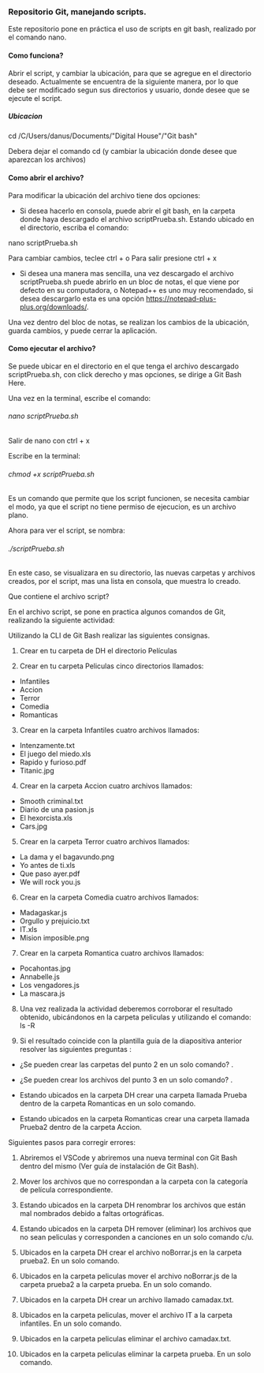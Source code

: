 ### Repositorio Git, manejando scripts.

Este repositorio pone en práctica el uso de scripts en git bash, realizado por el comando nano.

#### Como funciona?

Abrir el script, y cambiar la ubicación, para que se agregue en el directorio deseado.
Actualmente se encuentra de la siguiente manera, por lo que debe ser modificado segun sus directorios y usuario, donde desee que se ejecute el script.

##### Ubicacion
cd /C/Users/danus/Documents/"Digital House"/"Git bash"

Debera dejar el comando cd (y cambiar la ubicación donde desee que aparezcan los archivos)

#### Como abrir el archivo?

Para modificar la ubicación del archivo tiene dos opciones:

- Si desea hacerlo en consola, puede abrir el git bash, en la carpeta donde haya descargado el archivo scriptPrueba.sh. Estando ubicado en el directorio, escriba el comando:

nano scriptPrueba.sh

Para cambiar cambios, teclee ctrl + o
Para salir presione ctrl + x

- Si desea una manera mas sencilla, una vez descargado el archivo scriptPrueba.sh puede abrirlo en un bloc de notas, el que viene por defecto en su computadora, o Notepad++ es uno muy recomendado, si desea descargarlo esta es una opción https://notepad-plus-plus.org/downloads/.

Una vez dentro del bloc de notas, se realizan los cambios de la ubicación, guarda cambios, y puede cerrar la aplicación.

#### Como ejecutar el archivo?

Se puede ubicar en el directorio en el que tenga el archivo descargado scriptPrueba.sh, con click derecho y mas opciones, se dirige a Git Bash Here.

Una vez en la terminal, escribe el comando:
###### nano scriptPrueba.sh
Salir de nano con ctrl + x

Escribe en la terminal: 
###### chmod +x scriptPrueba.sh
Es un comando que permite que los script funcionen, se necesita cambiar el modo, ya que el script no tiene permiso de ejecucion, es un archivo plano.

Ahora para ver el script, se nombra:
###### ./scriptPrueba.sh

En este caso, se visualizara en su directorio, las nuevas carpetas y archivos creados, por el script, mas una lista en consola, que muestra lo creado.

Que contiene el archivo script?

En el archivo script, se pone en practica algunos comandos de Git, realizando la siguiente actividad:

Utilizando la CLI de Git Bash realizar las siguientes consignas.

1) Crear en tu carpeta de DH el directorio Películas

2) Crear en tu carpeta Peliculas cinco directorios llamados:

- Infantiles 
- Accion 
- Terror 
- Comedia
- Romanticas

3) Crear en la carpeta Infantiles cuatro archivos llamados:

- Intenzamente.txt 
- El juego del miedo.xls
- Rapido y furioso.pdf
- Titanic.jpg

4) Crear en la carpeta Accion cuatro archivos llamados:

- Smooth criminal.txt
- Diario de una pasion.js
- El hexorcista.xls 
- Cars.jpg

5) Crear en la carpeta Terror cuatro archivos llamados:

- La dama y el bagavundo.png
- Yo antes de ti.xls
- Que paso ayer.pdf 
- We will rock you.js

6) Crear en la carpeta Comedia cuatro archivos llamados:

- Madagaskar.js
- Orgullo y prejuicio.txt 
- IT.xls
- Mision imposible.png

7)  Crear en la carpeta Romantica cuatro archivos llamados:

- Pocahontas.jpg
- Annabelle.js
- Los vengadores.js
- La mascara.js

8) Una vez realizada la actividad deberemos corroborar el resultado obtenido, ubicándonos en la carpeta peliculas y utilizando el comando: ls -R

9) Si el resultado coincide con la plantilla guía de la diapositiva anterior resolver las siguientes preguntas :

- ¿Se pueden crear las carpetas del punto 2 en un solo comando? .

- ¿Se pueden crear los archivos del punto 3 en un solo comando? .

- Estando ubicados en la carpeta DH crear una carpeta llamada Prueba dentro de la carpeta Romanticas en un solo comando. 

- Estando ubicados en la carpeta Romanticas crear una carpeta llamada Prueba2 dentro de la carpeta Accion.

Siguientes pasos para corregir errores:

1. Abriremos el VSCode y abriremos una nueva terminal con Git Bash dentro del mismo (Ver guía de instalación de Git Bash).

2. Mover los archivos que no correspondan a la carpeta con la categoría de película correspondiente. 

3. Estando ubicados en la carpeta DH renombrar los archivos que están mal nombrados debido a faltas ortográficas.

4. Estando ubicados en la carpeta DH remover (eliminar) los archivos que no sean peliculas y corresponden a canciones en un solo comando c/u. 

5. Ubicados en la carpeta DH crear el archivo noBorrar.js en la carpeta prueba2. En un solo comando.

6. Ubicados en la carpeta peliculas mover el archivo noBorrar.js de la carpeta prueba2 a la carpeta prueba. En un solo comando.

7. Ubicados en la carpeta DH crear un archivo llamado camadax.txt.

8. Ubicados en la carpeta peliculas, mover el archivo IT a la carpeta infantiles. En un solo comando.

9. Ubicados en la carpeta peliculas eliminar el archivo camadax.txt.

10. Ubicados en la carpeta peliculas eliminar la carpeta prueba. En un solo comando.

